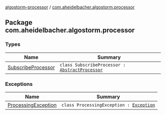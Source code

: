 [algostorm-processor](../index.md) / [com.aheidelbacher.algostorm.processor](.)

## Package com.aheidelbacher.algostorm.processor

### Types

| Name | Summary |
|---|---|
| [SubscribeProcessor](-subscribe-processor/index.md) | `class SubscribeProcessor : `[`AbstractProcessor`](http://docs.oracle.com/javase/6/docs/api/javax/annotation/processing/AbstractProcessor.html) |

### Exceptions

| Name | Summary |
|---|---|
| [ProcessingException](-processing-exception/index.md) | `class ProcessingException : `[`Exception`](http://docs.oracle.com/javase/6/docs/api/java/lang/Exception.html) |
